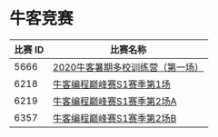 # 牛客竞赛

|比赛 ID|比赛名称|
|---|---|
|5666|[2020牛客暑期多校训练营（第一场）](https://ac.nowcoder.com/acm/contest/5666)|
|6218|[牛客编程巅峰赛S1赛季第1场](https://ac.nowcoder.com/acm/contest/6218)|
|6219|[牛客编程巅峰赛S1赛季第2场A](https://ac.nowcoder.com/acm/contest/6219)|
|6357|[牛客编程巅峰赛S1赛季第2场B](https://ac.nowcoder.com/acm/contest/6357)|
